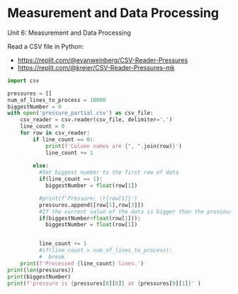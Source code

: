 # Measurement and Data Processing

Unit 6: Measurement and Data Processing

Read a CSV file in Python: 
- https://replit.com/@evanweinberg/CSV-Reader-Pressures 
- https://replit.com/@kreier/CSV-Reader-Pressures-mk

``` py
import csv

pressures = []
num_of_lines_to_process = 10000
biggestNumber = 0
with open('pressure_partial.csv') as csv_file:
    csv_reader = csv.reader(csv_file, delimiter=',')
    line_count = 0
    for row in csv_reader:
        if line_count == 0:
            print(f'Column names are {", ".join(row)}')
            line_count += 1
            
        else:
          #Set biggest number to the first row of data
          if(line_count == 1):
            biggestNumber = float(row[1])

          #print(f'Pressure: \t{row[1]}')
          pressures.append([row[1],row[3]])
          #If the current value of the data is bigger than the previous biggestNumber, set biggestNumber equal to the new data value.
          if(biggestNumber<float(row[1])):
            biggestNumber = float(row[1])


          line_count += 1
          #if(line_count > num_of_lines_to_process):
          #  break
    print(f'Processed {line_count} lines.')
print(len(pressures))
print(biggestNumber)
print(f'pressure is {pressures[0][0]} at {pressures[0][1]}' )
```
